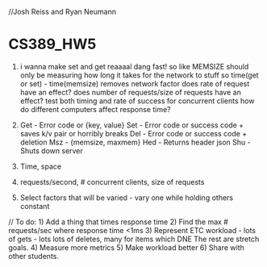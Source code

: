 //Josh Reiss and Ryan Neumann
# CS389_HW5

1) i wanna make set and get reaaaal dang fast!
so like
MEMSIZE should only be measuring how long it takes for the network to stuff
so time(get or set) - time(memsize) removes network factor
does rate of request have an effect?
does number of requests/size of requests have an effect?
	test both timing and rate of success for concurrent clients
how do different computers affect response time?

2) 	Get - Error code or {key, value}
	Set - Error code or success code + saves k/v pair or horribly breaks
	Del - Error code or success code + deletion
	Msz - {memsize, maxmem}
	Hed - Returns header json
	Shu - Shuts down server

3) Time, space

4) requests/second, # concurrent clients, size of requests

5) Select factors that will be varied -
	vary one while holding others constant

//
To do:
	1) Add a thing that times response time
	2) Find the max # requests/sec where response time <1ms
	3) Represent ETC workload
		- lots of gets
		- lots lots of deletes, many for items which DNE
	The rest are stretch goals.
	4) Measure more metrics
	5) Make workload better
	6) Share with other students.